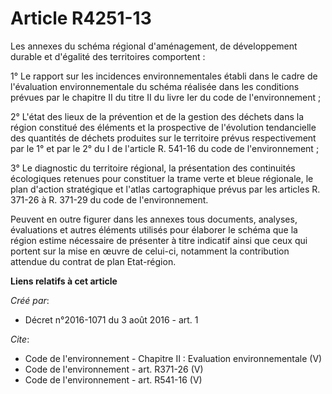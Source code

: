 # Article R4251-13

Les annexes du schéma régional d'aménagement, de développement durable et d'égalité des territoires comportent : 

1° Le rapport sur les incidences environnementales établi dans le cadre de l'évaluation environnementale du schéma réalisée
dans les conditions prévues par le chapitre II du titre II du livre Ier du code de l'environnement ; 

2° L'état des lieux de la prévention et de la gestion des déchets dans la région constitué des éléments et la prospective de
l'évolution tendancielle des quantités de déchets produites sur le territoire prévus respectivement par le 1° et par le 2° du
I de l'article R. 541-16 du code de l'environnement ; 

3° Le diagnostic du territoire régional, la présentation des continuités écologiques retenues pour constituer la trame verte
et bleue régionale, le plan d'action stratégique et l'atlas cartographique prévus par les articles R. 371-26 à R. 371-29 du
code de l'environnement. 

Peuvent en outre figurer dans les annexes tous documents, analyses, évaluations et autres éléments utilisés pour élaborer le
schéma que la région estime nécessaire de présenter à titre indicatif ainsi que ceux qui portent sur la mise en œuvre de
celui-ci, notamment la contribution attendue du contrat de plan Etat-région.

**Liens relatifs à cet article**

_Créé par_:

  - Décret n°2016-1071 du 3 août 2016 - art. 1

_Cite_:

  - Code de l'environnement -  Chapitre II : Evaluation environnementale (V)
  - Code de l'environnement - art. R371-26 (V)
  - Code de l'environnement - art. R541-16 (V)
